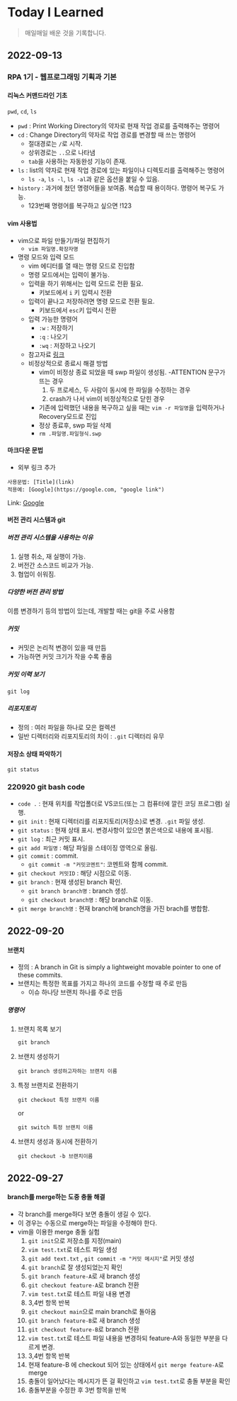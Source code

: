 # Today I Learned

> 매일매일 배운 것을 기록합니다.

## 2022-09-13

### RPA 1기 - 웹프로그래밍 기획과 기본

#### 리눅스 커맨드라인 기초

`pwd`, `cd`, `ls`

- `pwd` : Print Working Directory의 약자로 현재 작업 경로를 출력해주는 명령어
- `cd` : Change Directory의 약자로 작업 경로를 변경할 때 쓰는 명령어
  - 절대경로는 `/`로 시작.
  - 상위경로는 `..`으로 나타냄
  - `tab`을 사용하는 자동완성 기능이 존재.
- `ls` : list의 약자로 현재 작업 경로에 있는 파일이나 디렉토리를 출력해주는 명령어
  - `ls -a`, `ls -l`, `ls -al`과 같은 옵션을 붙일 수 있음.
- `history` : 과거에 쳤던 명령어들을 보여줌. 복습할 때 용이하다. 명령어 복구도 가능.
  - 123번째 명령어를 복구하고 싶으면 !123

#### vim 사용법

- vim으로 파일 만들기/파일 편집하기
  - `vim 파일명.확장자명`
- 명령 모드와 입력 모드
  - vim 에디터를 열 때는 명령 모드로 진입함
  - 명령 모드에서는 입력이 불가능.
  - 입력을 하기 위해서는 입력 모드로 전환 필요.
    - 키보드에서 `i` 키 입력시 전환
  - 입력이 끝나고 저장하려면 명령 모드로 전환 필요.
    - 키보드에서 `esc`키 입력시 전환
  - 입력 가능한 명령어
    - `:w` : 저장하기
    - `:q` : 나오기
    - `:wq` : 저장하고 나오기
  - 참고자료 [링크](https://zeddios.tistory.com/122)
  - 비정상적으로 종료시 해결 방법
    - vim이 비정상 종료 되었을 때 swp 파일이 생성됨.
      -ATTENTION 문구가 뜨는 경우
      1.  두 프로세스, 두 사람이 동시에 한 파일을 수정하는 경우
      2.  crash가 나서 vim이 비정상적으로 닫힌 경우
    - 기존에 입력했던 내용을 복구하고 싶을 때는 `vim -r 파일명`을 입력하거나 Recovery모드로 진입
    - 정상 종료후, swp 파일 삭제
    - `rm .파일명.파일형식.swp`

#### 마크다운 문법

- 외부 링크 추가

```
사용문법: [Title](link)
적용예: [Google](https://google.com, "google link")
```

Link: [Google](https://google.com, "google link")

#### 버전 관리 시스템과 git

##### 버전 관리 시스템을 사용하는 이유

1. 실행 취소, 재 실행이 가능.
2. 버전간 소스코드 비교가 가능.
3. 협업이 쉬워짐.

##### 다양한 버전 관리 방법

이름 변경하기 등의 방법이 있는데, 개발할 때는 git을 주로 사용함

##### 커밋

- 커밋은 논리적 변경이 있을 때 만듬
- 가능하면 커밋 크기가 작을 수록 좋음

##### 커밋 이력 보기

```
git log
```

##### 리포지토리

- 정의 : 여러 파일을 하나로 모은 컬렉션
- 일반 디렉터리와 리포지토리의 차이 : `.git` 디렉터리 유무

#### 저장소 상태 파악하기

```
git status
```

### 220920 git bash code

- `code .` : 현재 위치를 작업폴더로 VS코드(또는 그 컴퓨터에 깔린 코딩 프로그램) 실행.
- `git init` : 현재 디렉터리를 리포지토리(저장소)로 변경. `.git` 파일 생성.
- `git status` : 현재 상태 표시. 변경사항이 있으면 붉은색으로 내용에 표시됨.
- `git log` : 최근 커밋 표시.
- `git add 파일명` : 해당 파일을 스테이징 영역으로 올림.
- `git commit` : commit.
  - `git commit -m "커밋코멘트"`: 코멘트와 함께 commit.
- `git checkout 커밋ID` : 해당 시점으로 이동.
- `git branch` : 현재 생성된 branch 확인.
  - `git branch branch명` : branch 생성.
  - `git checkout branch명` : 해당 branch로 이동.
- `git merge branch명` : 현재 branch에 branch명을 가진 brach를 병합함.

## 2022-09-20

#### 브랜치

- 정의 : A branch in Git is simply a lightweight movable pointer to one of these commits.
- 브랜치는 특정한 목표를 가지고 하나의 코드를 수정할 때 주로 만듬
  - 이슈 하나당 브랜치 하나를 주로 만듬

##### 명령어

1. 브랜치 목록 보기
   ```
   git branch
   ```
2. 브랜치 생성하기
   ```
   git branch 생성하고자하는 브랜치 이름
   ```
3. 특정 브랜치로 전환하기
   ```
   git checkout 특정 브랜치 이름
   ```
   or
   ```
   git switch 특정 브랜치 이름
   ```
4. 브랜치 생성과 동시에 전환하기
   ```
   git checkout -b 브랜치이름
   ```

## 2022-09-27

#### branch를 merge하는 도중 충돌 해결

- 각 branch를 merge하다 보면 충돌이 생길 수 있다.
- 이 경우는 수동으로 merge하는 파일을 수정해야 한다.
- vim을 이용한 merge 충돌 실험
  1.  `git init`으로 저장소를 지정(main)
  2.  `vim test.txt`로 테스트 파일 생성
  3.  `git add text.txt` , `git commit -m "커밋 메시지"`로 커밋 생성
  4.  `git branch`로 잘 생성되었는지 확인
  5.  `git branch feature-A`로 새 branch 생성
  6.  `git checkout feature-A`로 branch 전환
  7.  `vim test.txt`로 테스트 파일 내용 변경
  8.  3,4번 항목 반복
  9.  `git checkout main`으로 main branch로 돌아옴
  10. `git branch feature-B`로 새 branch 생성
  11. `git checkout feature-B`로 branch 전환
  12. `vim test.txt`로 테스트 파일 내용을 변경하되 feature-A와 동일한 부분을 다르게 변경.
  13. 3,4번 항목 반복
  14. 현재 feature-B 에 checkout 되어 있는 상태에서 `git merge feature-A`로 merge
  15. 충돌이 일어났다는 메시지가 뜬 걸 확인하고 `vim test.txt`로 충돌 부분을 확인
  16. 충돌부분을 수정한 후 3번 항목을 반복
